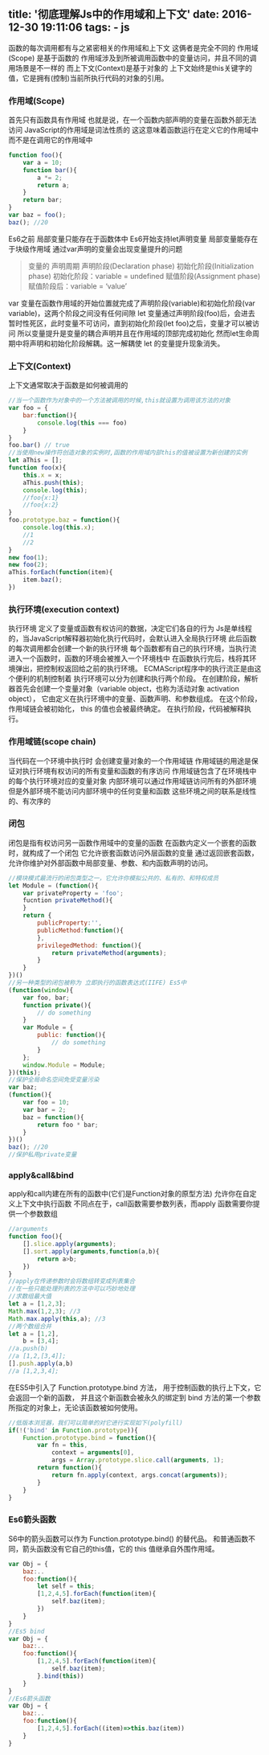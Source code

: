 title: '彻底理解Js中的作用域和上下文'
date: 2016-12-30 19:11:06
tags:
    - js
---
函数的每次调用都有与之紧密相关的作用域和上下文
这俩者是完全不同的
作用域(Scope) 是基于函数的
作用域涉及到所被调用函数中的变量访问，并且不同的调用场景是不一样的
而上下文(Context)是基于对象的
上下文始终是this关键字的值，它是拥有(控制)当前所执行代码的对象的引用。
<!--more-->

### 作用域(Scope)
首先只有函数具有作用域
也就是说，在一个函数内部声明的变量在函数外部无法访问
JavaScript的作用域是词法性质的
这这意味着函数运行在定义它的作用域中
而不是在调用它的作用域中
```javascript
function foo(){
    var a = 10;
    function bar(){
        a *= 2;
        return a;
    }
    return bar;
}
var baz = foo();
baz(); //20
```
Es6之前 局部变量只能存在于函数体中
Es6开始支持let声明变量 局部变量能存在于块级作用域
通过var声明的变量会出现变量提升的问题

> 变量的 声明周期
  声明阶段(Declaration phase)
  初始化阶段(Initialization phase)
  初始化阶段：variable = undefined
  赋值阶段(Assignment phase)
  赋值阶段后：variable = ‘value’

var
变量在函数作用域的开始位置就完成了声明阶段(variable)和初始化阶段(var variable)，这两个阶段之间没有任何间隙
let
变量通过声明阶段(foo)后，会进去暂时性死区，此时变量不可访问，直到初始化阶段(let foo)之后，变量才可以被访问
所以变量提升是变量的耦合声明并且在作用域的顶部完成初始化
然而let生命周期中将声明和初始化阶段解耦。这一解耦使 let 的变量提升现象消失。

### 上下文(Context)
上下文通常取决于函数是如何被调用的
```javascript
//当一个函数作为对象中的一个方法被调用的时候,this就设置为调用该方法的对象
var foo = {
    bar:function(){
        console.log(this === foo)
    }
}
foo.bar() // true
//当使用new操作符创造对象的实例时,函数的作用域内部this的值被设置为新创建的实例
let aThis = [];
function foo(x){
    this.x = x;
    aThis.push(this);
    console.log(this);
    //foo{x:1}
    //foo{x:2}
}
foo.prototype.baz = function(){
    console.log(this.x);
    //1
    //2
}
new foo(1);
new foo(2);
aThis.forEach(function(item){
    item.baz();
})
```

### 执行环境(execution context)

执行环境 定义了变量或函数有权访问的数据，决定它们各自的行为
Js是单线程的，当JavaScript解释器初始化执行代码时，会默认进入全局执行环境
此后函数的每次调用都会创建一个新的执行环境
每个函数都有自己的执行环境，当执行流进入一个函数时，函数的环境会被推入一个环境栈中
在函数执行完后，栈将其环境弹出，把控制权返回给之前的执行环境。
ECMAScript程序中的执行流正是由这个便利的机制控制着
执行环境可以分为创建和执行两个阶段。
在创建阶段，解析器首先会创建一个变量对象（variable object，也称为活动对象 activation object），
它由定义在执行环境中的变量、函数声明、和参数组成。
在这个阶段，作用域链会被初始化， this 的值也会被最终确定。
在执行阶段，代码被解释执行。

### 作用域链(scope chain)

当代码在一个环境中执行时
会创建变量对象的一个作用域链
作用域链的用途是保证对执行环境有权访问的所有变量和函数的有序访问
作用域链包含了在环境栈中的每个执行环境对应的变量对象
内部环境可以通过作用域链访问所有的外部环境
但是外部环境不能访问内部环境中的任何变量和函数
这些环境之间的联系是线性的、有次序的

### 闭包

闭包是指有权访问另一函数作用域中的变量的函数
在函数内定义一个嵌套的函数时，就构成了一个闭包
它允许嵌套函数访问外层函数的变量
通过返回嵌套函数，允许你维护对外部函数中局部变量、参数、和内函数声明的访问。
```javascript
//模块模式最流行的闭包类型之一，它允许你模拟公共的、私有的、和特权成员
let Module = (function(){
    var privateProperty = 'foo';
    fucntion privateMethod(){
    }
    return {
        publicProperty:'',
        publicMethod:function(){
        },
        privilegedMethod: function(){
            return privateMethod(arguments);
        }
    }
})()
//另一种类型的闭包被称为 立即执行的函数表达式(IIFE) Es5中
(function(window){
    var foo, bar;
    function private(){
        // do something
    }
    var Module = {
        public: function(){
            // do something
        }
    };
    window.Module = Module;
})(this);
//保护全局命名空间免受变量污染
var baz;
(function(){
    var foo = 10;
    var bar = 2;
    baz = function(){
        return foo * bar;
    }
})()
baz(); //20
//保护私用private变量
```

### apply&call&bind

apply和call内建在所有的函数中(它们是Function对象的原型方法)
允许你在自定义上下文中执行函数
不同点在于，call函数需要参数列表，而apply 函数需要你提供一个参数数组

```javascript
//arguments
function foo(){
    [].slice.apply(arguments);
    [].sort.apply(arguments,function(a,b){
        return a>b;
    })
}
//apply在传递参数时会将数组转变成列表集合
//在一些只能处理列表的方法中可以巧妙地处理
//求数组最大值
let a = [1,2,3];
Math.max(1,2,3); //3
Math.max.apply(this,a); //3
//两个数组合并
let a = [1,2],
    b = [3,4];
//a.push(b)
//a [1,2,[3,4]];
[].push.apply(a,b)
//a [1,2,3,4];
```
在ES5中引入了 Function.prototype.bind 方法，
用于控制函数的执行上下文，它会返回一个新的函数，
并且这个新函数会被永久的绑定到 bind 方法的第一个参数所指定的对象上，无论该函数被如何使用。

```javascript
//低版本浏览器，我们可以简单的对它进行实现如下(polyfill)
if(!('bind' in Function.prototype)){
    Function.prototype.bind = function(){
        var fn = this,
            context = arguments[0],
            args = Array.prototype.slice.call(arguments, 1);
        return function(){
            return fn.apply(context, args.concat(arguments));
        }
    }
}
```

### Es6箭头函数

S6中的箭头函数可以作为 Function.prototype.bind() 的替代品。
和普通函数不同，箭头函数没有它自己的this值，它的 this 值继承自外围作用域。
```javascript
var Obj = {
    baz:..
    foo:function(){
        let self = this;
        [1,2,4,5].forEach(function(item){
            self.baz(item);
        })
    }
}
//Es5 bind
var Obj = {
    baz:..
    foo:function(){
        [1,2,4,5].forEach(function(item){
            self.baz(item);
        }.bind(this))
    }
}
//Es6箭头函数
var Obj = {
    baz:..
    foo:function(){
        [1,2,4,5].forEach((item)=>this.baz(item))
    }
}
```
